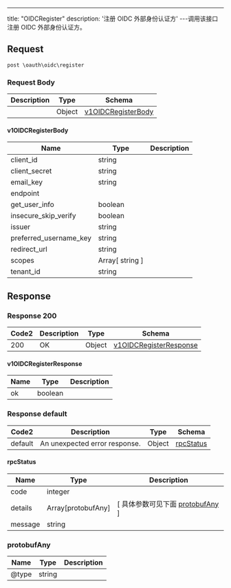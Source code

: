 ---
title: "OIDCRegister"
description: '注册 OIDC 外部身份认证方'
---调用该接口注册 OIDC 外部身份认证方。



## Request


```
post \oauth\oidc\register
```

### Request Body 
| Description | Type | Schema |
| ----------- | ------ | ------ |
|  | Object | [v1OIDCRegisterBody](#v1OIDCRegisterBody) |

#### v1OIDCRegisterBody

| Name | Type | Description | 
| ---- | ---- | ----------- |     
| client_id | string |  |      
| client_secret | string |  |      
| email_key | string |  |      
| endpoint |  |  |      
| get_user_info | boolean |  |      
| insecure_skip_verify | boolean |  |      
| issuer | string |  |      
| preferred_username_key | string |  |      
| redirect_url | string |  |         
| scopes | Array[ string ] |  |       
| tenant_id | string |  |   



## Response

### Response  200 
| Code2 | Description | Type | Schema |
| ---- | ----------- | ------ | ------ |
| 200 | OK | Object | [v1OIDCRegisterResponse](#v1OIDCRegisterResponse) |

#### v1OIDCRegisterResponse

| Name | Type | Description | 
| ---- | ---- | ----------- |     
| ok | boolean |  |   



### Response  default 
| Code2 | Description | Type | Schema |
| ---- | ----------- | ------ | ------ |
| default | An unexpected error response. | Object | [rpcStatus](#rpcStatus) |

#### rpcStatus

| Name | Type | Description | 
| ---- | ---- | ----------- |     
| code | integer |  |          
| details | Array[protobufAny] |  [ 具体参数可见下面 [protobufAny](#protobufAny) ] |       
| message | string |  |   

### protobufAny
| Name | Type | Description | 
| ---- | ---- | ----------- |     
| @type | string |  |   



